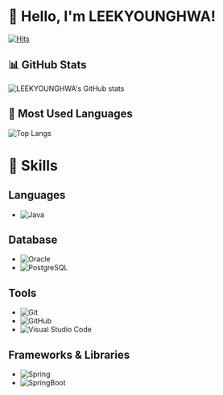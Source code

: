 # 👋 Hello, I'm LEEKYOUNGHWA!
[![Hits](https://hits.seeyoufarm.com/api/count/incr/badge.svg?url=https%3A%2F%2Fgithub.com%2FLEEKYOUNGHWA&count_bg=%2379C83D&title_bg=%23555555&icon=&icon_color=%23E7E7E7&title=hits&edge_flat=false)](https://hits.seeyoufarm.com)

## 📊 GitHub Stats
![LEEKYOUNGHWA's GitHub stats](https://github-readme-stats.vercel.app/api?username=LEEKYOUNGHWA&show_icons=true&theme=radical)

## 💼 Most Used Languages
![Top Langs](https://github-readme-stats.vercel.app/api/top-langs/?username=LEEKYOUNGHWA&layout=compact&theme=radical)

# 💪 Skills
## Languages
- ![Java](https://img.shields.io/badge/Java-007396?style=for-the-badge&logo=java)
 
## Database
- ![Oracle](https://img.shields.io/badge/Oracle-F80000?style=for-the-badge&logo=Oracle&logoColor=white)
- ![PostgreSQL](https://img.shields.io/badge/PostgreSQL-336791?style=for-the-badge&logo=postgresql&logoColor=white)
 
## Tools
- ![Git](https://img.shields.io/badge/Git-F05032?style=for-the-badge&logo=Git&logoColor=white)
- ![GitHub](https://img.shields.io/badge/GitHub-181717?style=for-the-badge&logo=GitHub&logoColor=white)
- ![Visual Studio Code](https://img.shields.io/badge/VS%20Code-007ACC?style=for-the-badge&logo=Visual%20Studio%20Code&logoColor=white)
 
## Frameworks & Libraries
- ![Spring](https://img.shields.io/badge/Spring-6DB33F?style=for-the-badge&logo=spring)
- ![SpringBoot](https://img.shields.io/badge/SpringBoot-6DB33F?style=for-the-badge&logo=spring)
<!--
**LEEKYOUNGHWA/LEEKYOUNGHWA** is a ✨ _special_ ✨ repository because its `README.md` (this file) appears on your GitHub profile.

Here are some ideas to get you started:

- 🔭 I’m currently working on ...
- 🌱 I’m currently learning ...
- 👯 I’m looking to collaborate on ...
- 🤔 I’m looking for help with ...
- 💬 Ask me about ...
- 📫 How to reach me: ...
- 😄 Pronouns: ...
- ⚡ Fun fact: ...
-->
